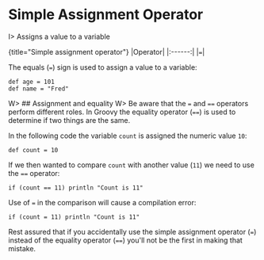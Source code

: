 # Simple Assignment Operator

I> Assigns a value to a variable

{title="Simple assignment operator"}
|Operator|
|:------:|
|`=`|

The equals (`=`) sign is used to assign a value to a variable:

	def age = 101
	def name = "Fred"

W> ## Assignment and equality
W> Be aware that the `=` and `==` operators perform different roles. In Groovy the equality operator (`==`) is used to determine if two things are the same.

In the following code the variable `count` is assigned the numeric value `10`:

	def count = 10

If we then wanted to compare `count` with another value (`11`) we need to use the `==` operator:

	if (count == 11) println "Count is 11"

Use of `=` in the comparison will cause a compilation error:

	if (count = 11) println "Count is 11"

Rest assured that if you accidentally use the simple assignment operator (`=`) instead of the equality operator (`==`) you'll not be the first in making that mistake.
